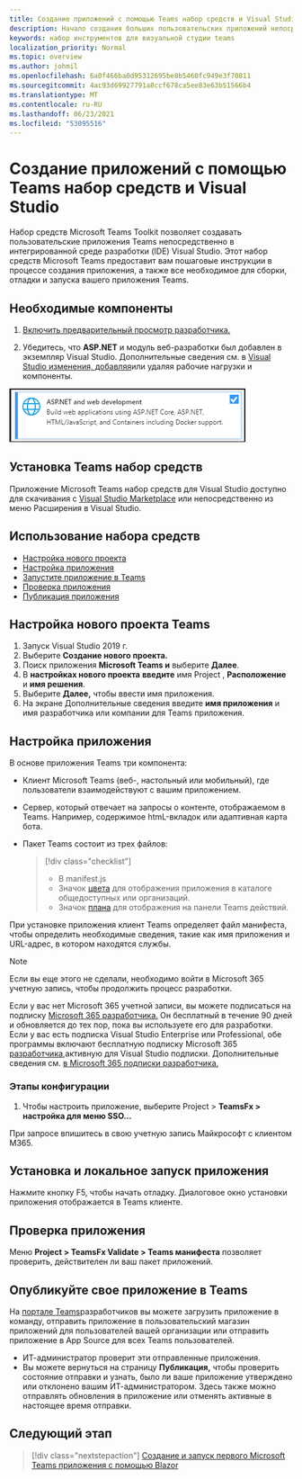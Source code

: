 ```yaml
---
title: Создание приложений с помощью Teams набор средств и Visual Studio
description: Начало создания больших пользовательских приложений непосредственно в Visual Studio с Microsoft Teams набор средств
keywords: набор инструментов для визуальной студии teams
localization_priority: Normal
ms.topic: overview
ms.author: johmil
ms.openlocfilehash: 6a0f466ba0d95312695be8b5460fc949e3f70811
ms.sourcegitcommit: 4ac93d69927791a8ccf678ca5ee83e63b51566b4
ms.translationtype: MT
ms.contentlocale: ru-RU
ms.lasthandoff: 06/23/2021
ms.locfileid: "53095516"
---
```

# <a name="build-apps-with-the-teams-toolkit-and-visual-studio"></a>Создание приложений с помощью Teams набор средств и Visual Studio

Набор средств Microsoft Teams Toolkit позволяет создавать пользовательские приложения Teams непосредственно в интегрированной среде разработки (IDE) Visual Studio. Этот набор средств Microsoft Teams предоставит вам пошаговые инструкции в процессе создания приложения, а также все необходимое для сборки, отладки и запуска вашего приложения Teams.

## <a name="prerequisites"></a>Необходимые компоненты

1. [Включить предварительный просмотр разработчика.](../resources/dev-preview/developer-preview-intro.md#enable-developer-preview)

2. Убедитесь, что **<span>ASP.NET</span>** и модуль веб-разработки был добавлен в экземпляр Visual Studio. Дополнительные сведения см. в [Visual Studio изменения, добавляя](/visualstudio/install/modify-visual-studio?view=vs-2019&preserve-view=true)или удаляя рабочие нагрузки и компоненты.

![Модуль visual studio asp.net](../assets/images/visual-studio-web-dev-module.png)

## <a name="install-the-teams-toolkit"></a>Установка Teams набор средств

Приложение Microsoft Teams набор средств для Visual Studio доступно для скачивания с [Visual Studio Marketplace](https://marketplace.visualstudio.com/items?itemName=msft-vsteamstoolkit.vsteamstoolkit) или непосредственно  из меню Расширения в Visual Studio.

## <a name="use-the-toolkit"></a>Использование набора средств

- [Настройка нового проекта](#set-up-a-new-teams-project)
- [Настройка приложения](#configure-your-app)
- [Запустите приложение в Teams](#install-and-run-your-app-locally)
- [Проверка приложения](#validate-your-app)
- [Публикация приложения](#publish-your-app-to-teams)

## <a name="set-up-a-new-teams-project"></a>Настройка нового проекта Teams

1. Запуск Visual Studio 2019 г.
2. Выберите **Создание нового проекта.**
3. Поиск приложения **Microsoft Teams и** выберите **Далее**.
4. В **настройках нового проекта** **введите** имя Project , **Расположение** и **имя решения**.
5. Выберите **Далее,** чтобы ввести имя приложения.
6. На экране Дополнительные сведения введите  **имя приложения** и имя разработчика или компании для Teams приложения.

## <a name="configure-your-app"></a>Настройка приложения

В основе приложения Teams три компонента:

- Клиент Microsoft Teams (веб-, настольный или мобильный), где пользователи взаимодействуют с вашим приложением.
- Сервер, который отвечает на запросы о контенте, отображаемом в Teams. Например, содержимое htmL-вкладок или адаптивная карта бота.
- Пакет Teams состоит из трех файлов:

    > [!div class="checklist"]
    >
    > - В manifest.js
    > - Значок [цвета](../resources/schema/manifest-schema.md#icons) для отображения приложения в каталоге общедоступных или организаций.
    > - Значок [плана](../resources/schema/manifest-schema.md#icons) для отображения на панели Teams действий.

При установке приложения клиент Teams определяет файл манифеста, чтобы определить необходимые сведения, такие как имя приложения и URL-адрес, в котором находятся службы.

> [!NOTE]
>Если вы еще этого не сделали, необходимо войти в Microsoft 365 учетную запись, чтобы продолжить процесс разработки.
>
> Если у вас нет Microsoft 365 учетной записи, вы можете подписаться на подписку [Microsoft 365 разработчика.](https://developer.microsoft.com/microsoft-365/dev-program) Он бесплатный в течение 90 дней и обновляется до тех пор, пока вы используете его для разработки. Если у вас есть подписка Visual Studio Enterprise или Professional, обе программы включают бесплатную подписку Microsoft 365 [разработчика,](https://aka.ms/MyVisualStudioBenefits)активную для Visual Studio подписки. Дополнительные сведения см. [в Microsoft 365 подписки разработчика.](/office/developer-program/office-365-developer-program-get-started)

### <a name="configuration-steps"></a>Этапы конфигурации

1. Чтобы настроить приложение, выберите Project > **TeamsFx > настройка для меню SSO...**

При запросе впишитесь в свою учетную запись Майкрософт с клиентом M365.

## <a name="install-and-run-your-app-locally"></a>Установка и локальное запуск приложения

Нажмите кнопку F5, чтобы начать отладку. Диалоговое окно установки приложения отображается в Teams клиенте.

## <a name="validate-your-app"></a>Проверка приложения

Меню **Project > TeamsFx Validate > Teams манифеста** позволяет проверить, действителен ли ваш пакет приложений.

## <a name="publish-your-app-to-teams"></a>Опубликуйте свое приложение в Teams

На [портале Teams](https://dev.teams.microsoft.com/home)разработчиков вы можете загрузить приложение в команду, отправить приложение в пользовательский магазин приложений для пользователей вашей организации или отправить приложение в App Source для всех Teams пользователей.

- ИТ-администратор проверит эти отправленные приложения.
- Вы можете вернуться на страницу **Публикация,** чтобы проверить состояние отправки и узнать, было ли ваше приложение утверждено или отклонено вашим ИТ-администратором. Здесь также можно отправлять обновления в приложение или отменять активные в настоящее время отправки.

## <a name="next-step"></a>Следующий этап

> [!div class="nextstepaction"]
> [Создание и запуск первого Microsoft Teams приложения с помощью Blazor](../get-started/first-app-blazor.md)

